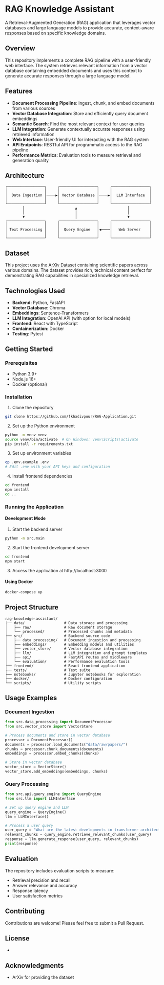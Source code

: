 # RAG Knowledge Assistant

A Retrieval-Augmented Generation (RAG) application that leverages vector databases and large language models to provide accurate, context-aware responses based on specific knowledge domains.

## Overview

This repository implements a complete RAG pipeline with a user-friendly web interface. The system retrieves relevant information from a vector database containing embedded documents and uses this context to generate accurate responses through a large language model.

## Features

- **Document Processing Pipeline**: Ingest, chunk, and embed documents from various sources
- **Vector Database Integration**: Store and efficiently query document embeddings
- **Semantic Search**: Find the most relevant context for user queries
- **LLM Integration**: Generate contextually accurate responses using retrieved information
- **Web Interface**: User-friendly UI for interacting with the RAG system
- **API Endpoints**: RESTful API for programmatic access to the RAG pipeline
- **Performance Metrics**: Evaluation tools to measure retrieval and generation quality

## Architecture

```
┌─────────────────┐     ┌─────────────────┐     ┌─────────────────┐
│                 │     │                 │     │                 │
│  Data Ingestion │────▶│ Vector Database │────▶│  LLM Interface  │
│                 │     │                 │     │                 │
└─────────────────┘     └─────────────────┘     └─────────────────┘
        │                       ▲                       │
        │                       │                       │
        ▼                       │                       ▼
┌─────────────────┐     ┌─────────────────┐     ┌─────────────────┐
│                 │     │                 │     │                 │
│ Text Processing │     │  Query Engine   │◀────│   Web Server    │
│                 │     │                 │     │                 │
└─────────────────┘     └─────────────────┘     └─────────────────┘
```

## Dataset

This project uses the [ArXiv Dataset](https://www.kaggle.com/datasets/Cornell-University/arxiv) containing scientific papers across various domains. The dataset provides rich, technical content perfect for demonstrating RAG capabilities in specialized knowledge retrieval.

## Technologies Used

- **Backend**: Python, FastAPI
- **Vector Database**: Chroma
- **Embeddings**: Sentence-Transformers
- **LLM Integration**: OpenAI API (with option for local models)
- **Frontend**: React with TypeScript
- **Containerization**: Docker
- **Testing**: Pytest

## Getting Started

### Prerequisites

- Python 3.9+
- Node.js 16+
- Docker (optional)

### Installation

1. Clone the repository
```bash
git clone https://github.com/fkhadivpour/RAG-Application.git
```

2. Set up the Python environment
```bash
python -m venv venv
source venv/bin/activate  # On Windows: venv\Scripts\activate
pip install -r requirements.txt
```

3. Set up environment variables
```bash
cp .env.example .env
# Edit .env with your API keys and configuration
```

4. Install frontend dependencies
```bash
cd frontend
npm install
cd ..
```

### Running the Application

#### Development Mode

1. Start the backend server
```bash
python -m src.main
```

2. Start the frontend development server
```bash
cd frontend
npm start
```

3. Access the application at http://localhost:3000

#### Using Docker

```bash
docker-compose up
```

## Project Structure

```
rag-knowledge-assistant/
├── data/                  # Data storage and processing
│   ├── raw/               # Raw document storage
│   └── processed/         # Processed chunks and metadata
├── src/                   # Backend source code
│   ├── data_processing/   # Document ingestion and processing
│   ├── embeddings/        # Embedding models and utilities
│   ├── vector_store/      # Vector database integration
│   ├── llm/               # LLM integration and prompt templates
│   ├── api/               # FastAPI routes and middleware
│   └── evaluation/        # Performance evaluation tools
├── frontend/              # React frontend application
├── tests/                 # Test suite
├── notebooks/             # Jupyter notebooks for exploration
├── docker/                # Docker configuration
└── scripts/               # Utility scripts
```

## Usage Examples

### Document Ingestion

```python
from src.data_processing import DocumentProcessor
from src.vector_store import VectorStore

# Process documents and store in vector database
processor = DocumentProcessor()
documents = processor.load_documents("data/raw/papers/")
chunks = processor.chunk_documents(documents)
embeddings = processor.embed_chunks(chunks)

# Store in vector database
vector_store = VectorStore()
vector_store.add_embeddings(embeddings, chunks)
```

### Query Processing

```python
from src.api.query_engine import QueryEngine
from src.llm import LLMInterface

# Set up query engine and LLM
query_engine = QueryEngine()
llm = LLMInterface()

# Process a user query
user_query = "What are the latest developments in transformer architectures?"
relevant_chunks = query_engine.retrieve_relevant_chunks(user_query)
response = llm.generate_response(user_query, relevant_chunks)
print(response)
```

## Evaluation

The repository includes evaluation scripts to measure:

- Retrieval precision and recall
- Answer relevance and accuracy
- Response latency
- User satisfaction metrics

## Contributing

Contributions are welcome! Please feel free to submit a Pull Request.

## License

- 

## Acknowledgments

- ArXiv for providing the dataset


